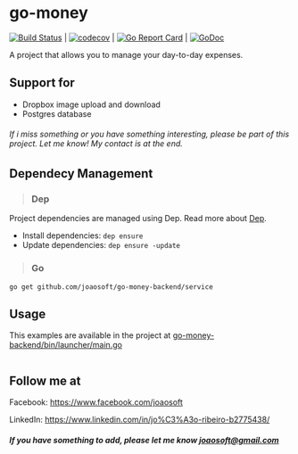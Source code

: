# go-money
[![Build Status](https://travis-ci.org/joaosoft/go-money-backend.svg?branch=master)](https://travis-ci.org/joaosoft/go-money-backend) | [![codecov](https://codecov.io/gh/joaosoft/go-money-backend/branch/master/graph/badge.svg)](https://codecov.io/gh/joaosoft/go-money-backend) | [![Go Report Card](https://goreportcard.com/badge/github.com/joaosoft/go-money-backend)](https://goreportcard.com/report/github.com/joaosoft/go-money-backend) | [![GoDoc](https://godoc.org/github.com/joaosoft/go-money-backend?status.svg)](https://godoc.org/github.com/joaosoft/go-money-backend/service)

A project that allows you to manage your day-to-day expenses.

## Support for 
* Dropbox image upload and download
* Postgres database

###### If i miss something or you have something interesting, please be part of this project. Let me know! My contact is at the end.

## Dependecy Management 
>### Dep

Project dependencies are managed using Dep. Read more about [Dep](https://github.com/golang/dep).
* Install dependencies: `dep ensure`
* Update dependencies: `dep ensure -update`


>### Go
```
go get github.com/joaosoft/go-money-backend/service
```

## Usage 
This examples are available in the project at [go-money-backend/bin/launcher/main.go](https://github.com/joaosoft/go-money-backend/tree/master/bin/launcher/main.go)

```go

```

## Follow me at
Facebook: https://www.facebook.com/joaosoft

LinkedIn: https://www.linkedin.com/in/jo%C3%A3o-ribeiro-b2775438/

##### If you have something to add, please let me know joaosoft@gmail.com
